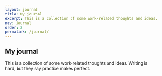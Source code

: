 ```yaml
---
layout: journal
title: My journal
excerpt: This is a collection of some work-related thoughts and ideas.
nav: Journal
order: 2
permalink: /journal/
---
```


## My journal

This is a collection of some work-related thoughts and ideas. Writing is hard, but they say practice makes perfect.
